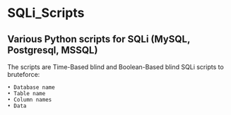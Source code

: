 # SQLi_Scripts
Various Python scripts for SQLi (MySQL, Postgresql, MSSQL)
----------------------------------------
The scripts are Time-Based blind and Boolean-Based blind SQLi scripts to bruteforce:
    
    • Database name
    • Table name
    • Column names
    • Data
